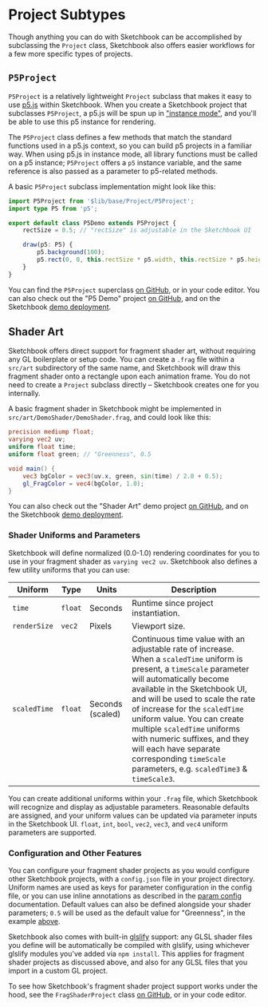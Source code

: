 # Project Subtypes

Though anything you can do with Sketchbook can be accomplished by subclassing the `Project` class, Sketchbook also offers easier workflows for a few more specific types of projects.

## `P5Project`

`P5Project` is a relatively lightweight `Project` subclass that makes it easy to use [p5.js](https://p5js.org/) within Sketchbook. When you create a Sketchbook project that subclasses `P5Project`, a p5.js will be spun up in ["instance mode"](https://p5js.org/reference/#/p5/p5), and you'll be able to use this p5 instance for rendering.

The `P5Project` class defines a few methods that match the standard functions used in a p5.js context, so you can build p5 projects in a familiar way. When using p5.js in instance mode, all library functions must be called on a p5 instance; `P5Project` offers a `p5` instance variable, and the same reference is also passed as a parameter to p5-related methods.

A basic `P5Project` subclass implementation might look like this:

```ts
import P5Project from '$lib/base/Project/P5Project';
import type P5 from 'p5';

export default class P5Demo extends P5Project {
    rectSize = 0.5; // "rectSize" is adjustable in the Sketchbook UI

    draw(p5: P5) {
        p5.background(100);
        p5.rect(0, 0, this.rectSize * p5.width, this.rectSize * p5.height);
    }
}
```

You can find the `P5Project` superclass [on GitHub](https://github.com/flatpickles/sketchbook/blob/main/src/lib/base/Project/P5Project.ts), or in your code editor. You can also check out the "P5 Demo" project [on GitHub](https://github.com/flatpickles/sketchbook/tree/demo/src/art/P5Demo), and on the Sketchbook [demo deployment](https://demo.skbk.cc/P5Demo).

## Shader Art

Sketchbook offers direct support for fragment shader art, without requiring any GL boilerplate or setup code. You can create a `.frag` file within a `src/art` subdirectory of the same name, and Sketchbook will draw this fragment shader onto a rectangle upon each animation frame. You do not need to create a `Project` subclass directly – Sketchbook creates one for you internally.

A basic fragment shader in Sketchbook might be implemented in `src/art/DemoShader/DemoShader.frag`, and could look like this:

```glsl
precision mediump float;
varying vec2 uv;
uniform float time;
uniform float green; // "Greenness", 0.5

void main() {
    vec3 bgColor = vec3(uv.x, green, sin(time) / 2.0 + 0.5);
    gl_FragColor = vec4(bgColor, 1.0);
}
```

You can also check out the "Shader Art" demo project [on GitHub](https://github.com/flatpickles/sketchbook/tree/demo/src/art/ShaderArt), and on the Sketchbook [demo deployment](https://demo.skbk.cc/ShaderArt).

### Shader Uniforms and Parameters

Sketchbook will define normalized (0.0-1.0) rendering coordinates for you to use in your fragment shader as `varying vec2 uv`. Sketchbook also defines a few utility uniforms that you can use:

<!-- prettier-ignore -->
| Uniform | Type | Units | Description |
| - | - | - | - |
| `time` | `float` | Seconds | Runtime since project instantiation. |
| `renderSize` | `vec2` | Pixels | Viewport size. |
| `scaledTime` | `float` | Seconds (scaled) | Continuous time value with an adjustable rate of increase. When a `scaledTime` uniform is present, a `timeScale` parameter will automatically become available in the Sketchbook UI, and will be used to scale the rate of increase for the `scaledTime` uniform value. You can create multiple `scaledTime` uniforms with numeric suffixes, and they will each have separate corresponding `timeScale` parameters, e.g. `scaledTime3` & `timeScale3`.

You can create additional uniforms within your `.frag` file, which Sketchbook will recognize and display as adjustable parameters. Reasonable defaults are assigned, and your uniform values can be updated via parameter inputs in the Sketchbook UI. `float`, `int`, `bool`, `vec2`, `vec3`, and `vec4` uniform parameters are supported.

### Configuration and Other Features

You can configure your fragment shader projects as you would configure other Sketchbook projects, with a `config.json` file in your project directory. Uniform names are used as keys for parameter configuration in the config file, or you can use inline annotations as described in the [param config](param-config.md) documentation. Default values can also be defined alongside your shader parameters; `0.5` will be used as the default value for "Greenness", in the example [above](project-subtypes.md?id=shader-art).

Sketchbook also comes with built-in [glslify](https://github.com/glslify/glslify) support: any GLSL shader files you define will be automatically be compiled with glslify, using whichever glslify modules you've added via `npm install`. This applies for fragment shader projects as discussed above, and also for any GLSL files that you import in a custom GL project.

To see how Sketchbook's fragment shader project support works under the hood, see the `FragShaderProject` class [on GitHub](https://github.com/flatpickles/sketchbook/blob/main/src/lib/base/Project/FragShaderProject.ts), or in your code editor.
